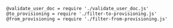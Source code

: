     @validate_user_doc = require './validate_user_doc.js'
    @to_provisioning = require './filter-to-provisioning.js'
    @from_provisioning = require './filter-from-provisioning.js'

